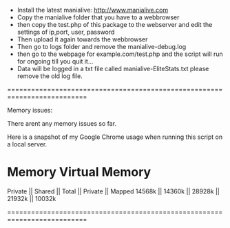  - Install the latest manialive: http://www.manialive.com
 - Copy the manialive folder that you have to a webbrowser
 - then copy the test.php of this package to the webserver and edit the settings of ip,port, user, password
 - Then upload it again towards the webbrowser
 - Then go to logs folder and remove the manialive-debug.log
 - then go to the webpage for example.com/test.php and the script will run for ongoing till you quit it...
 - Data will be logged in a txt file called manialive-EliteStats.txt please remove the old log file.
 
==========================================================================
 
 Memory issues:
 
 There arent any memory issues so far.
 
 Here is a snapshot of my Google Chrome usage when running this script on a local server.
 
 Memory												Virtual Memory
==========================================================================
 Private	||		Shared		||		Total		||		Private		||		Mapped
 14568k		||		14360k		||		28928k		||		21932k		||		10032k
 
 ==========================================================================